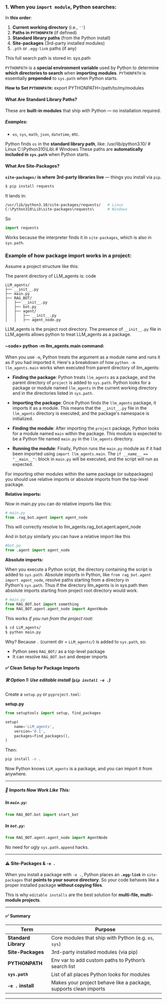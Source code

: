 ### 1. When you `import module`, Python searches:

In **this order**:
1. **Current working directory** (i.e., `''`)
2. **Paths in `PYTHONPATH`** (if defined)
3. **Standard library paths** (from the Python install)
4. **Site-packages** (3rd-party installed modules)
5. `.pth` or `.egg-link` paths (if any)

This full search path is stored in: sys.path

`PYTHONPATH` is a **special environment variable** used by Python to determine **which directories to search** when **importing modules**. `PYTHONPATH` is essentially **prepended** to `sys.path` when Python starts.

**How to Set `PYTHONPATH`:**
export PYTHONPATH=/path/to/my/modules

#### What Are Standard Library Paths?
These are **built-in modules** that ship with Python — no installation required.
##### Examples:
- `os`, `sys`, `math`, `json`, `datetime`, etc.

Python finds `os` in the **standard library path**, like:
/usr/lib/python3.10/   # Linux
C:\Python310\Lib\      # Windows
These paths are **automatically included in `sys.path`** when Python starts.
#### What Are Site-Packages?

**`site-packages/` is where 3rd-party libraries live** — things you install via `pip`.
```bash
$ pip install requests
```

It lands in:
```bash
/usr/lib/python3.10/site-packages/requests/   # Linux
C:\Python310\Lib\site-packages\requests\      # Windows
```

So
```python
import requests
```
Works because the interpreter finds it in `site-packages`, which is also in `sys.path`.

### Example of how package import works in a project:
Assume a project structure like this:

The parent directory of LLM_agents is: code
```
LLM_agents/
├── __init__.py
├── main.py
├── RAG_BOT/
│   ├── __init__.py
│   ├── bot.py
│   ├── agent/
│   │   ├── __init__.py
│   │   ├── agent_node.py
```

LLM_agents is the project root directory. The presence of `__init__.py` file in LLM_agents allows python to treat LLM_agents as a package. 

#### ~code> python -m llm_agents.main command:

When you use `-m`, Python treats the argument as a module name and runs it as if you had imported it. Here's a breakdown of how `python -m llm_agents.main` works when executed from parent directory of llm_agents:

- **Finding the package**: Python treats `llm_agents` as a package, and the parent directory of `project` is added to `sys.path`. Python looks for a package or module named `llm_agents` in the current working directory and in the directories listed in `sys.path`.

- **Importing the package**: Once Python finds the `llm_agents` package, it imports it as a module. This means that the `__init__.py` file in the `llm_agents` directory is executed, and the package's namespace is initialized.
    
- **Finding the module**: After importing the `project` package, Python looks for a module named `main` within the package. This module is expected to be a Python file named `main.py` in the `llm_agents` directory.

- **Running the module**: Finally, Python runs the `main.py` module as if it had been imported using `import llm_agents.main`. The `if __name__ == "__main__":` block in `main.py` will be executed, and the script will run as expected.

For importing other modules within the same package (or subpackages) you should use relative imports or absolute imports from the top-level package. 

**Relative imports:**

Now in main.py you can do relative imports like this:
```python main.py
# main.py
from .rag_bot.agent import agent_node
```
This will correctly resolve to llm_agents.rag_bot.agent.agent_node

And in bot.py similarly you can have a relative import like this
``` python
#bot.py
from .agent import agent_node
```

**Absolute imports:**

When you execute a Python script, the directory containing the script is added to `sys.path`. Absolute imports in Python, like `from rag_bot.agent import agent_node`, resolve paths starting from a directory in Python's `sys.path`. Thus if the directory llm_agents is in sys.path then absolute imports starting from project root directory would work.
```python main.py
# main.py
from RAG_BOT.bot import something
from RAG_BOT.agent.agent_node import AgentNode
```

This works _if you run from the project root_:
```bash
$ cd LLM_agents/
$ python main.py
```
Why?
Because `.` (current dir = `LLM_agents/`) is added to `sys.path`, so:
- Python sees `RAG_BOT/` as a top-level package
- It can resolve `RAG_BOT.bot` and deeper imports

#### ✅ Clean Setup for Package Imports

##### 🛠️ Option 1: Use editable install (`pip install -e .`)

Create a `setup.py` or `pyproject.toml`:

**setup.py**

```python
from setuptools import setup, find_packages

setup(
    name='LLM_agents',
    version='0.1',
    packages=find_packages(),
)
```

Then:

```bash
pip install -e .
```

Now Python knows `LLM_agents` is a package, and you can import it from anywhere.

---

##### 🔁 Imports Now Work Like This:

##### In `main.py`:

```python
from RAG_BOT.bot import start_bot
```

##### In `bot.py`:

```python
from RAG_BOT.agent.agent_node import AgentNode
```

No need for ugly `sys.path.append` hacks.

---

#### ⚠️ Site-Packages & `-e .`

When you install a package with `-e .`, Python places an **`.egg-link`** in `site-packages` that **points to your source directory**. So your code behaves like a proper installed package **without copying files**.

This is why `editable installs` are the best solution for **multi-file, multi-module projects**.

---

#### ✅ Summary

| Term                 | Purpose                                                          |
| -------------------- | ---------------------------------------------------------------- |
| **Standard Library** | Core modules that ship with Python (e.g. `os`, `sys`)            |
| **Site-Packages**    | 3rd-party installed modules (via pip)                            |
| **PYTHONPATH**       | Env var to add custom paths to Python’s search list              |
| **`sys.path`**       | List of all places Python looks for modules                      |
| **`-e .` install**   | Makes your project behave like a package, supports clean imports |

---
